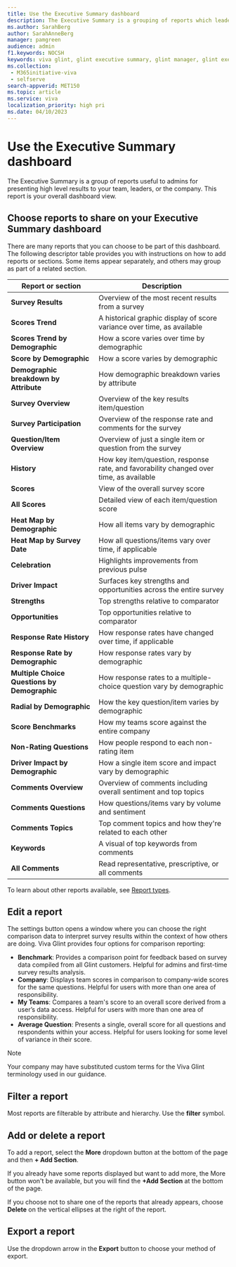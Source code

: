 ```yaml
---
title: Use the Executive Summary dashboard
description: The Executive Summary is a grouping of reports which leaders can display on their dashboard to share high level results to their teams or the entire company.
ms.author: SarahBerg
author: SarahAnneBerg
manager: pamgreen
audience: admin
f1.keywords: NOCSH
keywords: viva glint, glint executive summary, glint manager, glint executive, glint survey
ms.collection: 
 - M365initiative-viva
 - selfserve
search-appverid: MET150
ms.topic: article
ms.service: viva
localization_priority: high pri
ms.date: 04/10/2023
---
```


# Use the Executive Summary dashboard

The Executive Summary is a group of reports useful to admins for presenting high level results to your team, leaders, or the company. This report is your overall dashboard view.  

## Choose reports to share on your Executive Summary dashboard

There are many reports that you can choose to be part of this dashboard. The following descriptor table provides you with instructions on how to add reports or sections. Some items appear separately, and others may group as part of a related section.

| Report or section  | Description |
| -------------- | ----------------- |
| **Survey Results**| Overview of the most recent results from a survey   |
| **Scores Trend** | A historical graphic display of score variance over time, as available    |
| **Scores Trend by Demographic** | How a score varies over time by demographic|
| **Score by Demographic**  | How a score varies by demographic |
| **Demographic breakdown by Attribute** | How demographic breakdown varies by attribute |
| **Survey Overview**   | Overview of the key results item/question  |
| **Survey Participation**  | Overview of the response rate and comments for the survey  |
| **Question/Item Overview**| Overview of just a single item or question from the survey |
| **History**   | How key item/question, response rate, and favorability changed over time, as available |
| **Scores**| View of the overall survey score  |
| **All Scores**| Detailed view of each item/question score  |
| **Heat Map by Demographic**| How all items vary by demographic |
| **Heat Map by Survey Date**| How all questions/items vary over time, if applicable |
| **Celebration**  | Highlights improvements from previous pulse|
| **Driver Impact**| Surfaces key strengths and opportunities across the entire survey|
| **Strengths** | Top strengths relative to comparator   |
| **Opportunities**| Top opportunities relative to comparator   |
| **Response Rate History** | How response rates have changed over time, if applicable|
| **Response Rate by Demographic**| How response rates vary by demographic|
| **Multiple Choice Questions by Demographic** | How response rates to a multiple-choice question vary by demographic|
| **Radial by Demographic** | How the key question/item varies by demographic|
| **Score Benchmarks**   | How my teams score against the entire company |
| **Non-Rating Questions**  | How people respond to each non-rating item |
| **Driver Impact by Demographic**| How a single item score and impact vary by demographic  |
| **Comments Overview** | Overview of comments including overall sentiment and top topics  |
| **Comments Questions** | How questions/items vary by volume and sentiment    |
| **Comments Topics**    | Top comment topics and how they're related to each other  |
| **Keywords**  | A visual of top keywords from comments|
| **All Comments** | Read representative, prescriptive, or all comments |

To learn about other reports available, see [Report types](https://go.microsoft.com/fwlink/?linkid=2231010).

## Edit a report

The settings button opens a window where you can choose the right comparison data to interpret survey results within the context of how others are doing. Viva Glint provides four options for comparison reporting:

- **Benchmark**: Provides a comparison point for feedback based on survey data compiled from all Glint customers. Helpful for admins and first-time survey results analysis.
- **Company**: Displays team scores in comparison to company-wide scores for the same questions. Helpful for users with more than one area of responsibility.
- **My Teams**: Compares a team's score to an overall score derived from a user’s data access. Helpful for users with more than one area of responsibility.
- **Average Question**: Presents a single, overall score for all questions and respondents within your access. Helpful for users looking for some level of variance in their score.

> [!NOTE]
> Your company may have substituted custom terms for the Viva Glint terminology used in our guidance.

## Filter a report

Most reports are filterable by attribute and hierarchy. Use the **filter** symbol.

## Add or delete a report

To add a report, select the **More** dropdown button at the bottom of the page and then **+ Add Section**. 

If you already have some reports displayed but want to add more, the More button won't be available, but you will find the **+Add Section** at the bottom of the page. 

If you choose not to share one of the reports that already appears, choose **Delete** on the vertical ellipses at the right of the report.

## Export a report

Use the dropdown arrow in the **Export** button to choose your method of export. 